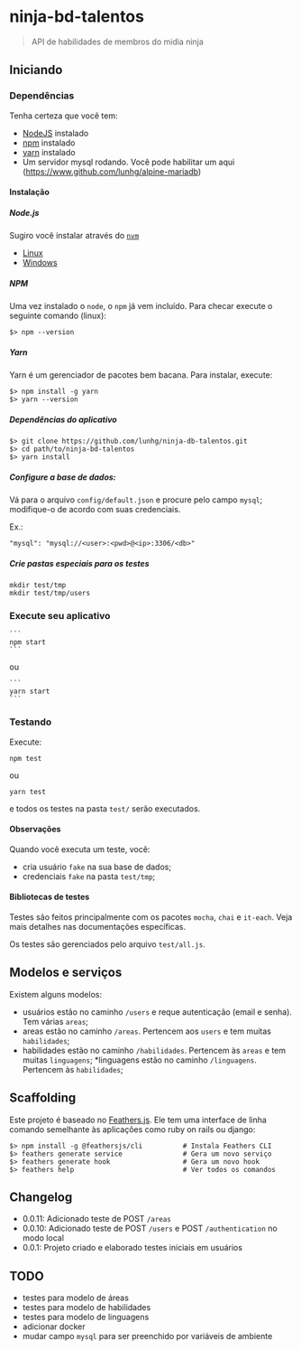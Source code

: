 # ninja-bd-talentos

> API de habilidades de membros do midia ninja

## Iniciando

### Dependências

Tenha certeza que você tem:

* [NodeJS](https://nodejs.org/) instalado
* [npm](https://www.npmjs.com/) instalado
* [yarn](https://www.yarnpkg.com) instalado
* Um servidor mysql rodando. Você pode habilitar um aqui (https://www.github.com/lunhg/alpine-mariadb)

#### Instalação

##### Node.js

Sugiro você instalar através do [`nvm`](https://github.com/search?utf8=%E2%9C%93&q=nvm)

* [Linux](https://github.com/nvm-sh/nvm)
* [Windows](https://github.com/coreybutler/nvm-windows)

##### NPM

Uma vez instalado o `node`, o `npm` já vem incluído. Para checar execute o seguinte comando (linux):

    $> npm --version

##### Yarn

Yarn é um gerenciador de pacotes bem bacana. Para instalar, execute:

    $> npm install -g yarn
    $> yarn --version
    
##### Dependências do aplicativo

    $> git clone https://github.com/lunhg/ninja-db-talentos.git
    $> cd path/to/ninja-bd-talentos
    $> yarn install

##### Configure a base de dados:

Vá para o arquivo `config/default.json` e procure pelo campo `mysql`; modifique-o de acordo com suas credenciais.

Ex.:

    "mysql": "mysql://<user>:<pwd>@<ip>:3306/<db>"

##### Crie pastas especiais para os testes

    mkdir test/tmp
    mkdir test/tmp/users
    
    
### Execute seu aplicativo

    ```
    npm start
    ```

ou

    ```
    yarn start
    ```


### Testando

Execute:

  ```
  npm test
  ``` 
  
ou

  ```
  yarn test
  ``` 
  
e todos os testes na pasta `test/` serão executados.

#### Observações

Quando você executa um teste, você:

* cria usuário `fake` na sua base de dados;
* credenciais `fake` na pasta `test/tmp`;

#### Bibliotecas de testes

Testes são feitos principalmente com os pacotes `mocha`, `chai` e `it-each`. Veja mais detalhes nas documentações específicas.

Os testes são gerenciados pelo arquivo `test/all.js`. 

## Modelos e serviços

Existem alguns modelos:

* usuários estão no caminho `/users` e reque autenticação (email e senha). Tem várias `areas`;
* areas estão no caminho `/areas`. Pertencem aos `users` e tem muitas `habilidades`;
* habilidades estão no caminho `/habilidades`. Pertencem às `areas` e tem muitas `linguagens`;
*linguagens estão no caminho `/linguagens`. Pertencem às `habilidades`;



## Scaffolding

Este projeto é baseado no [Feathers.js](https://docs.feathersjs.com). Ele tem uma interface de linha comando semelhante às aplicações como ruby on rails ou django:

```
$> npm install -g @feathersjs/cli          # Instala Feathers CLI
$> feathers generate service               # Gera um novo serviço
$> feathers generate hook                  # Gera um novo hook
$> feathers help                           # Ver todos os comandos
```

## Changelog

  - 0.0.11: Adicionado teste de POST `/areas`
  - 0.0.10: Adicionado teste de POST `/users` e POST `/authentication` no modo local
  - 0.0.1: Projeto criado e elaborado testes iniciais em usuários
  
## TODO

  - testes para modelo de áreas
  - testes para modelo de habilidades
  - testes para modelo de linguagens
  - adicionar docker
  - mudar campo `mysql` para ser preenchido por variáveis de ambiente
